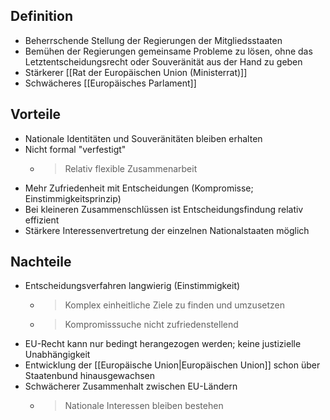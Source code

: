 

Definition
---
- Beherrschende Stellung der Regierungen der Mitgliedsstaaten
- Bemühen der Regierungen gemeinsame Probleme zu lösen, ohne das Letztentscheidungsrecht oder Souveränität aus der Hand zu geben
- Stärkerer [[Rat der Europäischen Union (Ministerrat)]] 
- Schwächeres [[Europäisches Parlament]]


Vorteile
---
- Nationale Identitäten und Souveränitäten bleiben erhalten
- Nicht formal "verfestigt"
	- > Relativ flexible Zusammenarbeit
- Mehr Zufriedenheit mit Entscheidungen (Kompromisse; Einstimmigkeitsprinzip)
- Bei kleineren Zusammenschlüssen ist Entscheidungsfindung relativ effizient
- Stärkere Interessenvertretung der einzelnen Nationalstaaten möglich


Nachteile
---
- Entscheidungsverfahren langwierig (Einstimmigkeit)
	- > Komplex einheitliche Ziele zu finden und umzusetzen
	- > Kompromisssuche nicht zufriedenstellend
- EU-Recht kann nur bedingt herangezogen werden; keine justizielle Unabhängigkeit
- Entwicklung der [[Europäische Union|Europäischen Union]] schon über Staatenbund hinausgewachsen
- Schwächerer Zusammenhalt zwischen EU-Ländern
	- > Nationale Interessen bleiben bestehen